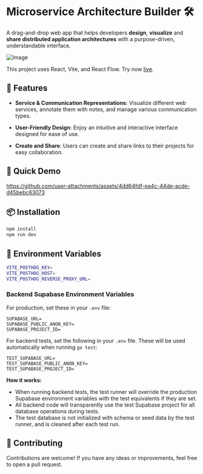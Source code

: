 # Microservice Architecture Builder 🛠️

A drag-and-drop web app that helps developers **design**, **visualize** and
**share distributed application architectures** with a purpose-driven,
understandable interface.

![Image](https://github.com/user-attachments/assets/142c7b0a-2db5-46ce-af50-ba330f11a81a)

This project uses React, Vite, and React Flow. Try now
[live](https://microservice-architecture-builder.com).

## 🚀 Features

- **Service & Communication Representations**: Visualize different web services,
  annotate them with notes, and manage various communication types.

- **User-Friendly Design**: Enjoy an intuitive and interactive interface
  designed for ease of use.

- **Create and Share**: Users can create and share links to their projects for
  easy collaboration.

## 🎥 Quick Demo

https://github.com/user-attachments/assets/4dd64fdf-ea4c-44de-acde-d45bebc63073

## 📦 Installation

```bash
npm install
npm run dev
```

## 🔑 Environment Variables

```bash
VITE_POSTHOG_KEY=
VITE_POSTHOG_HOST=
VITE_POSTHOG_REVERSE_PROXY_URL=
```

### Backend Supabase Environment Variables

For production, set these in your `.env` file:

```
SUPABASE_URL=
SUPABASE_PUBLIC_ANON_KEY=
SUPABASE_PROJECT_ID=
```

For backend tests, set the following in your `.env` file. These will be used automatically when running `go test`:

```
TEST_SUPABASE_URL=
TEST_SUPABASE_PUBLIC_ANON_KEY=
TEST_SUPABASE_PROJECT_ID=
```

**How it works:**

- When running backend tests, the test runner will override the production Supabase environment variables with the test equivalents if they are set.
- All backend code will transparently use the test Supabase project for all database operations during tests.
- The test database is not initialized with schema or seed data by the test runner, and is cleaned after each test run.

## 🤝 Contributing

Contributions are welcome! If you have any ideas or improvements, feel free to
open a pull request.
